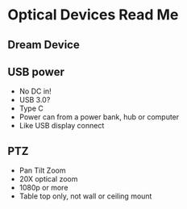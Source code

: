 # Optical Devices Read Me

## Dream Device

## USB power

* No DC in!
* USB 3.0?
* Type C
* Power can from a power bank, hub or computer
* Like USB display connect

## PTZ

* Pan Tilt Zoom
* 20X optical zoom
* 1080p or more
* Table top only, not wall or ceiling mount

